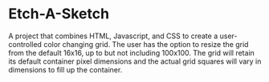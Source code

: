 # Etch-A-Sketch

A project that combines HTML, Javascript, and CSS to create a user-controlled color changing grid. The user has the option to resize the grid from the default 16x16, up to but not including 100x100. The grid will retain its default container pixel dimensions and the actual grid squares will vary in dimensions to fill up the container.
